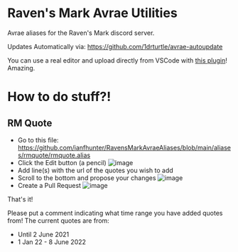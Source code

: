 # Raven's Mark Avrae Utilities

Avrae aliases for the Raven's Mark discord server.

Updates Automatically via: https://github.com/1drturtle/avrae-autoupdate

You can use a real editor and upload directly from VSCode with [this plugin](https://marketplace.visualstudio.com/items?itemName=Croebh.avrae-utilities)! Amazing.

# How to do stuff?!

## RM Quote

* Go to this file: https://github.com/ianfhunter/RavensMarkAvraeAliases/blob/main/aliases/rmquote/rmquote.alias
* Click the Edit button (a pencil) ![image](https://user-images.githubusercontent.com/1540737/172668426-eb34fc1f-ea34-44f9-9591-d61ebb390d6d.png)
* Add line(s) with the url of the quotes you wish to add
* Scroll to the bottom and propose your changes ![image](https://user-images.githubusercontent.com/1540737/172668708-53369147-63ab-49f7-a7f0-14ab617cb34d.png)
* Create a Pull Request ![image](https://user-images.githubusercontent.com/1540737/172668795-8e0fd90a-16cb-4b7f-a541-663cd2c4c1bd.png)

That's it!

Please put a comment indicating what time range you have added quotes from! The current quotes are from:
- Until 2 June 2021
- 1 Jan 22 - 8 June 2022

